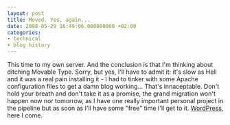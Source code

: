 ```yaml
---
layout: post
title: Moved. Yes, again...
date: 2008-05-29 16:49:06.000000000 +02:00
categories:
- technical
- blog history
---
```

This time to my own server. And the conclusion is that I'm thinking about ditching Movable Type. Sorry, but yes, I'll have to admit it: it's slow as Hell and it was a real pain installing it - I had to tinker with some Apache configuration files to get a damn blog working... That's innaceptable. Don't hold your breath and don't take it as a promise, the grand migration won't happen now nor tomorrow, as I have one really important personal project in the pipeline but as soon as I'll have some "free" time I'll get to it. [WordPress](http://wordpress.org), here I come.